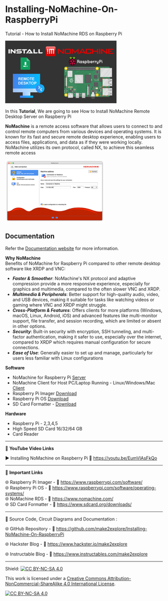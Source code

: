 # Installing-NoMachine-On-RaspberryPi
Tutorial - How to Install NoMachine RDS on Raspberry Pi

<img src="/Images/NoMachine-Rpi.png" height="200">  
  
In this **Tutorial**, We are going to see How to Install NoMachine Remote Desktop Server on Raspberry Pi  

**NoMachine** is a remote access software that allows users to connect to and control remote computers from various devices and operating systems. It is known for its fast and secure remote desktop experience, enabling users to access files, applications, and data as if they were working locally. NoMachine utilizes its own protocol, called NX, to achieve this seamless remote access  

<img src="/Images/newconnection.jpg" height="200">


## Documentation

Refer the [Documentation website](https://download.nomachine.com/download/?id=29&platform=linux&distro=raspberry) for more information.  


**Why NoMachine**  
Benefits of NoMachine for Raspberry Pi compared to other remote desktop software like XRDP and VNC:  
- ***Faster & Smoother***: NoMachine's NX protocol and adaptive compression provide a more responsive experience, especially for graphics and multimedia, compared to the often slower VNC and XRDP.  
- ***Multimedia & Peripherals***: Better support for high-quality audio, video, and USB devices, making it suitable for tasks like watching videos or gaming where VNC and XRDP might struggle.
- ***Cross-Platform & Features***: Offers clients for more platforms (Windows, macOS, Linux, Android, iOS) and advanced features like multi-monitor support, file transfer, and session recording, which are limited or absent in other options.
- ***Security***: Built-in security with encryption, SSH tunneling, and multi-factor authentication, making it safer to use, especially over the internet, compared to XRDP which requires manual configuration for secure connections.
- ***Ease of Use***: Generally easier to set up and manage, particularly for users less familiar with Linux configurations
  
  
**Software**
- NoMachine for Raspberry Pi [Server](https://download.nomachine.com/download/?id=29&platform=linux&distro=raspberry)  
- NoMachine Client for Host PC/Laptop Running - Linux/Windows/Mac [Client](https://www.nomachine.com/)  
- Raspberry Pi Imager [Download](https://www.raspberrypi.com/software/)  
- Raspberry Pi OS [Download](https://www.raspberrypi.com/software/operating-systems/)  
- SD Card Formatter - [Download](https://www.sdcard.org/downloads/)  
  
**Hardware**
- Raspberry Pi - 2,3,4,5
- High Speed SD Card 16/32/64 GB  
- Card Reader  

------------------------------------------------------------------------------------------------------

📕 **YouTube Video Links**  

▶️  Installing NoMachine on Raspberry Pi 🔗  https://youtu.be/EumVIAsFkQo   


-------------------------------------------------------------------------------------------------------
📒 **Important Links**  
 
🌐 Raspberry Pi Imager - 🔗 https://www.raspberrypi.com/software/   
🌐 Raspberry Pi OS  - 🔗 https://www.raspberrypi.com/software/operating-systems/  
🌐 NoMachine RDS - 🔗 https://www.nomachine.com/  
🌐 SD Card Formatter - 🔗 https://www.sdcard.org/downloads/  


------------------------------------------------------------------------------------------------------

📜 Source Code, Circuit Diagrams and Documentation : 

🌐 GitHub Repository - 🔗 https://github.com/make2explore/Installing-NoMachine-On-RaspberryPi   
  
🌐 Hackster Blog - 🔗 https://www.hackster.io/make2explore  
  
🌐 Instructable Blog - 🔗 https://www.instructables.com/make2explore  
  

------------------------------------------------------------------------------------------  

Shield: [![CC BY-NC-SA 4.0][cc-by-nc-sa-shield]][cc-by-nc-sa]

This work is licensed under a
[Creative Commons Attribution-NonCommercial-ShareAlike 4.0 International License][cc-by-nc-sa].

[![CC BY-NC-SA 4.0][cc-by-nc-sa-image]][cc-by-nc-sa]

[cc-by-nc-sa]: http://creativecommons.org/licenses/by-nc-sa/4.0/
[cc-by-nc-sa-image]: https://licensebuttons.net/l/by-nc-sa/4.0/88x31.png
[cc-by-nc-sa-shield]: https://img.shields.io/badge/License-CC%20BY--NC--SA%204.0-lightgrey.svg